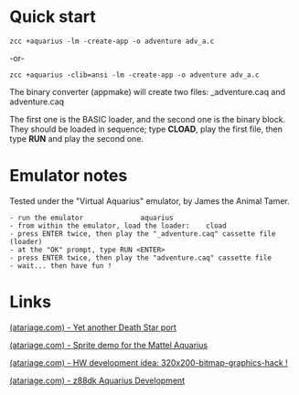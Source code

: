
# Quick start

    zcc +aquarius -lm -create-app -o adventure adv_a.c

-or-

    zcc +aquarius -clib=ansi -lm -create-app -o adventure adv_a.c

The binary converter (appmake) will create two files: _adventure.caq and adventure.caq


The first one is the BASIC loader, and the second one is the binary block.
They should be loaded in sequence; type **CLOAD**, play the first file, then type **RUN** and play the second one.


# Emulator notes

Tested under the "Virtual Aquarius" emulator, by James the Animal Tamer.

	- run the emulator				aquarius
	- from within the emulator, load the loader:	cload
	- press ENTER twice, then play the "_adventure.caq" cassette file (loader)
	- at the "OK" prompt, type RUN <ENTER>
	- press ENTER twice, then play the "adventure.caq" cassette file
	- wait... then have fun !

# Links
[(atariage.com) - Yet another Death Star port](http://atariage.com/forums/topic/173559-intellivision-homebrew-istar-wip/)

[(atariage.com) - Sprite demo for the Mattel Aquarius](http://www.atariage.com/forums/topic/173909-aquarius-sprite-demo-complied-using-the-z88dk-devkit/)

[(atariage.com) - HW development idea: 320x200-bitmap-graphics-hack !](http://atariage.com/forums/topic/233221-aquarius-320x200-bitmap-graphics-hack/)

[(atariage.com) - z88dk Aquarius Development](http://atariage.com/forums/topic/220410-aquarius-z88dk-aquarius-development/)
